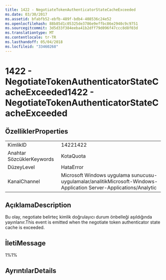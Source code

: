 ```yaml
---
title: 1422 - NegotiateTokenAuthenticatorStateCacheExceeded
ms.date: 03/30/2017
ms.assetid: bfabfb52-ebfb-489f-bdb4-408536c24e52
ms.openlocfilehash: 88b85d1c05325de3786e9effbc86e2940c9c9751
ms.sourcegitcommit: 3d5d33f384eeba41b2dff79d096f47ccc8d8f03d
ms.translationtype: MT
ms.contentlocale: tr-TR
ms.lasthandoff: 05/04/2018
ms.locfileid: "33460268"
---
```

# <a name="1422---negotiatetokenauthenticatorstatecacheexceeded"></a><span data-ttu-id="05f62-102">1422 - NegotiateTokenAuthenticatorStateCacheExceeded</span><span class="sxs-lookup"><span data-stu-id="05f62-102">1422 - NegotiateTokenAuthenticatorStateCacheExceeded</span></span>
## <a name="properties"></a><span data-ttu-id="05f62-103">Özellikler</span><span class="sxs-lookup"><span data-stu-id="05f62-103">Properties</span></span>  
  
|||  
|-|-|  
|<span data-ttu-id="05f62-104">Kimlik</span><span class="sxs-lookup"><span data-stu-id="05f62-104">ID</span></span>|<span data-ttu-id="05f62-105">1422</span><span class="sxs-lookup"><span data-stu-id="05f62-105">1422</span></span>|  
|<span data-ttu-id="05f62-106">Anahtar Sözcükler</span><span class="sxs-lookup"><span data-stu-id="05f62-106">Keywords</span></span>|<span data-ttu-id="05f62-107">Kota</span><span class="sxs-lookup"><span data-stu-id="05f62-107">Quota</span></span>|  
|<span data-ttu-id="05f62-108">Düzey</span><span class="sxs-lookup"><span data-stu-id="05f62-108">Level</span></span>|<span data-ttu-id="05f62-109">Hata</span><span class="sxs-lookup"><span data-stu-id="05f62-109">Error</span></span>|  
|<span data-ttu-id="05f62-110">Kanal</span><span class="sxs-lookup"><span data-stu-id="05f62-110">Channel</span></span>|<span data-ttu-id="05f62-111">Microsoft Windows uygulama sunucusu-uygulamalar/analitik</span><span class="sxs-lookup"><span data-stu-id="05f62-111">Microsoft-Windows-Application Server-Applications/Analytic</span></span>|  
  
## <a name="description"></a><span data-ttu-id="05f62-112">Açıklama</span><span class="sxs-lookup"><span data-stu-id="05f62-112">Description</span></span>  
 <span data-ttu-id="05f62-113">Bu olay, negotiate belirteç kimlik doğrulayıcı durum önbelleği aşıldığında yayınlanır.</span><span class="sxs-lookup"><span data-stu-id="05f62-113">This event is emitted when the negotiate token authenticator state cache is exceeded.</span></span>  
  
## <a name="message"></a><span data-ttu-id="05f62-114">İleti</span><span class="sxs-lookup"><span data-stu-id="05f62-114">Message</span></span>  
 <span data-ttu-id="05f62-115">1%</span><span class="sxs-lookup"><span data-stu-id="05f62-115">1%</span></span>  
  
## <a name="details"></a><span data-ttu-id="05f62-116">Ayrıntılar</span><span class="sxs-lookup"><span data-stu-id="05f62-116">Details</span></span>
